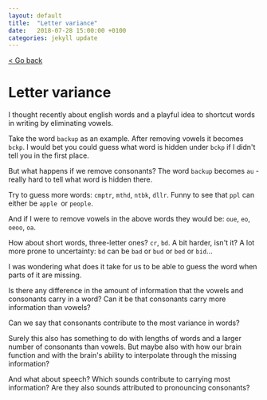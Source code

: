 ```yaml
---
layout: default
title:  "Letter variance"
date:   2018-07-28 15:00:00 +0100
categories: jekyll update
---
```


<p>
   <a href="/kamilazdybal.github.io/#blog">
      < Go back
  </a>
</p>

# Letter variance

I thought recently about english words and a playful idea to shortcut words in writing by eliminating vowels.

Take the word `backup` as an example. After removing vowels it becomes `bckp`. I would bet you could guess what word is hidden under `bckp` if I didn't tell you in the first place.

But what happens if we remove consonants? The word `backup` becomes `au` - really hard to tell what word is hidden there.

Try to guess more words: `cmptr`, `mthd`, `ntbk`, `dllr`. Funny to see that `ppl` can either be `apple `or `people`.

And if I were to remove vowels in the above words they would be: `oue`, `eo`, `oeoo`, `oa`.

How about short words, three-letter ones? `cr`, `bd`. A bit harder, isn't it? A lot more prone to uncertainty: `bd` can be `bad` or `bud` or `bed` or `bid`...

I was wondering what does it take for us to be able to guess the word when parts of it are missing.

Is there any difference in the amount of information that the vowels and consonants carry in a word? Can it be that consonants carry more information than vowels?

Can we say that consonants contribute to the most variance in words?

Surely this also has something to do with lengths of words and a larger number of consonants than vowels. But maybe also with how our brain function and with the brain's ability to interpolate through the missing information?

And what about speech? Which sounds contribute to carrying most information? Are they also sounds attributed to pronouncing consonants?
